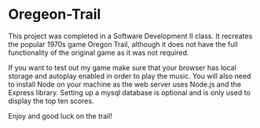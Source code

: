 # Oregeon-Trail
This project was completed in a Software Development II class.  It recreates the popular 1970s game Oregon Trail, although it does not have the full functionality of the original game as it was not required.

If you want to test out my game make sure that your browser has local storage and autoplay enabled in order to play the music.  You will also need to install Node on your machine as the web server uses Node.js and the Express library.  Setting up a mysql database is optional and is only used to display the top ten scores.

Enjoy and good luck on the trail!
